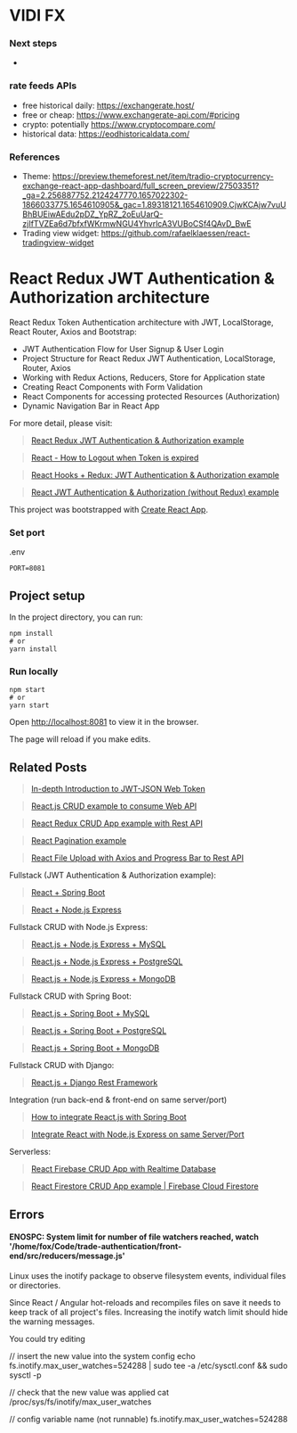# VIDI FX


### Next steps

- 

###  rate feeds APIs
- free historical daily: https://exchangerate.host/ 
- free or cheap: https://www.exchangerate-api.com/#pricing
- crypto: potentially https://www.cryptocompare.com/
- historical data: https://eodhistoricaldata.com/

### References

- Theme: https://preview.themeforest.net/item/tradio-cryptocurrency-exchange-react-app-dashboard/full_screen_preview/27503351?_ga=2.256887752.2124247770.1657022302-1866033775.1654610905&_gac=1.89318121.1654610909.CjwKCAjw7vuUBhBUEiwAEdu2pDZ_YpRZ_2oEuUarQ-zjIfTVZEa6d7bfxfWKrmwNGU4YhvrlcA3VUBoCSf4QAvD_BwE
- Trading view widget: https://github.com/rafaelklaessen/react-tradingview-widget 


# React Redux JWT Authentication & Authorization architecture

React Redux Token Authentication architecture with JWT, LocalStorage, React Router, Axios and Bootstrap:
- JWT Authentication Flow for User Signup & User Login
- Project Structure for React Redux JWT Authentication, LocalStorage, Router, Axios
- Working with Redux Actions, Reducers, Store for Application state
- Creating React Components with Form Validation
- React Components for accessing protected Resources (Authorization)
- Dynamic Navigation Bar in React App

For more detail, please visit:
> [React Redux JWT Authentication & Authorization example](https://bezkoder.com/react-redux-jwt-auth/)

> [React - How to Logout when Token is expired](https://www.bezkoder.com/react-logout-token-expired/)

> [React Hooks + Redux: JWT Authentication & Authorization example](https://bezkoder.com/react-hooks-redux-login-registration-example/)

> [React JWT Authentication & Authorization (without Redux) example](https://bezkoder.com/react-jwt-auth/)

This project was bootstrapped with [Create React App](https://github.com/facebook/create-react-app).

### Set port
.env
```
PORT=8081
```

## Project setup

In the project directory, you can run:

```
npm install
# or
yarn install
```

### Run locally

```
npm start
# or
yarn start
```

Open [http://localhost:8081](http://localhost:8081) to view it in the browser.

The page will reload if you make edits.

## Related Posts
> [In-depth Introduction to JWT-JSON Web Token](https://bezkoder.com/jwt-json-web-token/)

> [React.js CRUD example to consume Web API](https://bezkoder.com/react-crud-web-api/)

> [React Redux CRUD App example with Rest API](https://bezkoder.com/react-redux-crud-example/)

> [React Pagination example](https://bezkoder.com/react-pagination-material-ui/)

> [React File Upload with Axios and Progress Bar to Rest API](https://bezkoder.com/react-file-upload-axios/)

Fullstack (JWT Authentication & Authorization example):
> [React + Spring Boot](https://bezkoder.com/spring-boot-react-jwt-auth/)

> [React + Node.js Express](https://bezkoder.com/react-express-authentication-jwt/)

Fullstack CRUD with Node.js Express:
> [React.js + Node.js Express + MySQL](https://bezkoder.com/react-node-express-mysql/)

> [React.js + Node.js Express + PostgreSQL](https://bezkoder.com/react-node-express-postgresql/)

> [React.js + Node.js Express + MongoDB](https://bezkoder.com/react-node-express-mongodb-mern-stack/)

Fullstack CRUD with Spring Boot:
> [React.js + Spring Boot + MySQL](https://bezkoder.com/react-spring-boot-crud/)

> [React.js + Spring Boot + PostgreSQL](https://bezkoder.com/spring-boot-react-postgresql/)

> [React.js + Spring Boot + MongoDB](https://bezkoder.com/react-spring-boot-mongodb/)

Fullstack CRUD with Django:
> [React.js + Django Rest Framework](https://bezkoder.com/django-react-axios-rest-framework/)

Integration (run back-end & front-end on same server/port)
> [How to integrate React.js with Spring Boot](https://bezkoder.com/integrate-reactjs-spring-boot/)

> [Integrate React with Node.js Express on same Server/Port](https://bezkoder.com/integrate-react-express-same-server-port/)

Serverless:
> [React Firebase CRUD App with Realtime Database](https://bezkoder.com/react-firebase-crud/)

> [React Firestore CRUD App example | Firebase Cloud Firestore](https://bezkoder.com/react-firestore-crud/)


## Errors

#### ENOSPC: System limit for number of file watchers reached, watch '/home/fox/Code/trade-authentication/front-end/src/reducers/message.js'



Linux uses the inotify package to observe filesystem events, individual files or directories.

Since React / Angular hot-reloads and recompiles files on save it needs to keep track of all project's files. Increasing the inotify watch limit should hide the warning messages.

You could try editing

// insert the new value into the system config
echo fs.inotify.max_user_watches=524288 | sudo tee -a /etc/sysctl.conf && sudo sysctl -p

// check that the new value was applied
cat /proc/sys/fs/inotify/max_user_watches

// config variable name (not runnable)
fs.inotify.max_user_watches=524288

